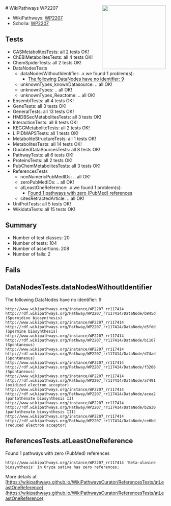 <img style="float: right; width: 200px" src="https://upload.wikimedia.org/wikipedia/commons/thumb/8/83/Wplogo_with_text_500.png/640px-Wplogo_with_text_500.png" />
# WikiPathways WP2207

* WikiPathways: [WP2207](https://wikipathways.org/pathways/WP2207)
* Scholia: [WP2207](https://scholia.toolforge.org/wikipathways/WP2207)
## Tests
* CASMetabolitesTests: all 2 tests OK!
* ChEBIMetabolitesTests: all 4 tests OK!
* ChemSpiderTests: all 2 tests OK!
* DataNodesTests
    * dataNodesWithoutIdentifier: .x we found 1 problem(s):
        * [The following DataNodes have no identifier: 9](#d2d32fa8)
    * unknownTypes_knownDatasource: .. all OK!
    * unknownTypes: .. all OK!
    * unknownTypes_Reactome: .. all OK!
* EnsemblTests: all 4 tests OK!
* GeneTests: all 3 tests OK!
* GeneralTests: all 13 tests OK!
* HMDBSecMetabolitesTests: all 3 tests OK!
* InteractionTests: all 8 tests OK!
* KEGGMetaboliteTests: all 2 tests OK!
* LIPIDMAPSTests: all 1 tests OK!
* MetaboliteStructureTests: all 1 tests OK!
* MetabolitesTests: all 14 tests OK!
* OudatedDataSourcesTests: all 8 tests OK!
* PathwayTests: all 6 tests OK!
* ProteinsTests: all 2 tests OK!
* PubChemMetabolitesTests: all 3 tests OK!
* ReferencesTests
    * nonNumericPubMedIDs: .. all OK!
    * zeroPubMedIDs: .. all OK!
    * atLeastOneReference: .x we found 1 problem(s):
        * [Found 1 pathways with zero (PubMed) references](#d0a459f0)
    * citesRetractedArticle: .. all OK!
* UniProtTests: all 5 tests OK!
* WikidataTests: all 15 tests OK!


## Summary

* Number of test classes: 20
* Number of tests: 104
* Number of assertions: 208
* Number of fails: 2

## Fails

<a name="d2d32fa8" />

## DataNodesTests.dataNodesWithoutIdentifier

The following DataNodes have no identifier: 9
```
http://www.wikipathways.org/instance/WP2207_rr117414 http://rdf.wikipathways.org/Pathway/WP2207_rr117414/DataNode/b845d (Spermidine biosynthesis)
http://www.wikipathways.org/instance/WP2207_rr117414 http://rdf.wikipathways.org/Pathway/WP2207_rr117414/DataNode/e5fdd (Spermine biosynthesis)
http://www.wikipathways.org/instance/WP2207_rr117414 http://rdf.wikipathways.org/Pathway/WP2207_rr117414/DataNode/b1107 (Spontaneous)
http://www.wikipathways.org/instance/WP2207_rr117414 http://rdf.wikipathways.org/Pathway/WP2207_rr117414/DataNode/d74ad (Spontaneous)
http://www.wikipathways.org/instance/WP2207_rr117414 http://rdf.wikipathways.org/Pathway/WP2207_rr117414/DataNode/f3208 (Spontaneous)
http://www.wikipathways.org/instance/WP2207_rr117414 http://rdf.wikipathways.org/Pathway/WP2207_rr117414/DataNode/a7491 (oxidized electron acceptor)
http://www.wikipathways.org/instance/WP2207_rr117414 http://rdf.wikipathways.org/Pathway/WP2207_rr117414/DataNode/acea2 (pantothenate biosynthesis II)
http://www.wikipathways.org/instance/WP2207_rr117414 http://rdf.wikipathways.org/Pathway/WP2207_rr117414/DataNode/b2a30 (pantothenate biosynthesis III)
http://www.wikipathways.org/instance/WP2207_rr117414 http://rdf.wikipathways.org/Pathway/WP2207_rr117414/DataNode/ce6bd (reduced electron acceptor)
```

<a name="d0a459f0" />

## ReferencesTests.atLeastOneReference

Found 1 pathways with zero (PubMed) references
```
http://www.wikipathways.org/instance/WP2207_rr117414 'Beta-alanine biosynthesis' in Oryza sativa has zero references; 
```

More details at [https://wikipathways.github.io/WikiPathwaysCurator/ReferencesTests/atLeastOneReference](https://wikipathways.github.io/WikiPathwaysCurator/ReferencesTests/atLeastOneReference)

